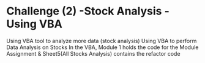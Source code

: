 # Challenge (2) -Stock Analysis - Using VBA
Using VBA tool to analyze more data (stock analysis)
Using VBA to perform Data Analysis on Stocks In the VBA, Module 1 holds the code for the Module Assignment & Sheet5(All Stocks Analysis) contains the refactor code
